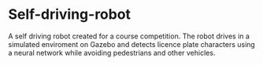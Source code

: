 # Self-driving-robot
A self driving robot created for a course competition. The robot drives in a simulated enviroment on Gazebo and detects licence plate characters using a neural network while avoiding pedestrians and other vehicles.
